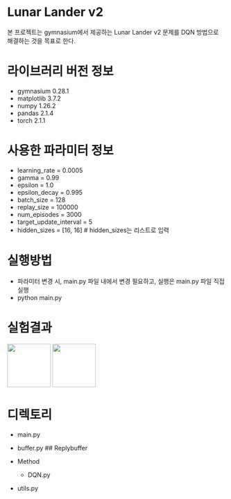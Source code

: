 # Lunar Lander v2
본 프로젝트는 gymnasium에서 제공하는 Lunar Lander v2 문제를 DQN 방법으로 해결하는 것을 목표로 한다.

# 라이브러리 버전 정보
- gymnasium 0.28.1
- matplotlib 3.7.2
- numpy 1.26.2
- pandas 2.1.4
- torch 2.1.1

# 사용한 파라미터 정보
- learning_rate = 0.0005
- gamma = 0.99
- epsilon = 1.0
- epsilon_decay = 0.995
- batch_size = 128
- replay_size = 100000
- num_episodes = 3000
- target_update_interval = 5
- hidden_sizes = [16, 16] # hidden_sizes는 리스트로 입력

# 실행방법
- 파라미터 변경 시, main.py 파일 내에서 변경 필요하고, 실행은 main.py 파일 직접 실행
- python main.py

# 실험결과
<img src="https://github.com/ideaplugging/RL/assets/119948425/c2b55120-11a4-4c7a-b8b8-577e7d0fd862" 
  width="100" height="100">
<img src="https://github.com/ideaplugging/RL/assets/119948425/3efc69e7-4a6f-4a1d-8c1d-47d7e1bf5308" 
width="100" height="100">

# 디렉토리
- main.py<br>

- buffer.py ## Replybuffer<br>
- Method <br>
  - DQN.py<br>
- utils.py<br>

